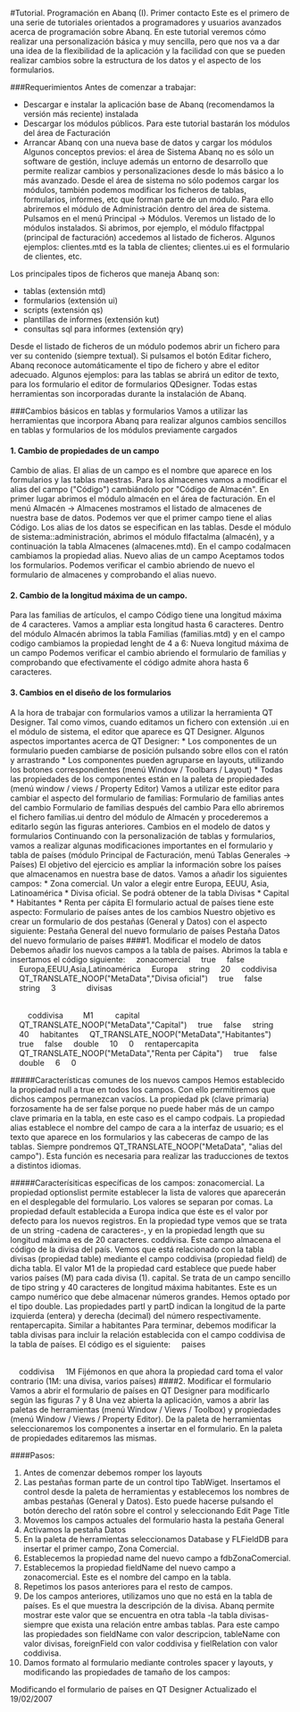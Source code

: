 #Tutorial. Programación en Abanq (I). Primer contacto
Este es el primero de una serie de tutoriales orientados a programadores y usuarios avanzados acerca de programación sobre Abanq. En este tutorial veremos cómo realizar una personalización básica y muy sencilla, pero que nos va a dar una idea de la flexibilidad de la aplicación y la facilidad con que se pueden realizar cambios sobre la estructura de los datos y el aspecto de los formularios. 

###Requerimientos
Antes de comenzar a trabajar:
   * Descargar e instalar la aplicación base de Abanq (recomendamos la versión más reciente) instalada
   * Descargar los módulos públicos. Para este tutorial bastarán los módulos del área de Facturación
   * Arrancar Abanq con una nueva base de datos y cargar los módulos 
Algunos conceptos previos: el área de Sistema
Abanq no es sólo un software de gestión, incluye además un entorno de desarrollo que permite realizar cambios y personalizaciones desde lo más básico a lo más avanzado.
Desde el área de sistema no sólo podemos cargar los módulos, también podemos modificar los ficheros de tablas, formularios, informes, etc que forman parte de un módulo.
Para ello abriremos el módulo de Administración dentro del área de sistema. Pulsamos en el menú Principal -> Módulos. Veremos un listado de lo módulos instalados. Si abrimos, por ejemplo, el módulo flfactppal (principal de facturación) accedemos al listado de ficheros. Algunos ejemplos: clientes.mtd es la tabla de clientes; clientes.ui es el formulario de clientes, etc.

Los principales tipos de ficheros que maneja Abanq son:
* tablas (extensión mtd)
* formularios (extensión ui)
* scripts (extensión qs)
* plantillas de informes (extensión kut)
* consultas sql para informes (extensión qry) 

Desde el listado de ficheros de un módulo podemos abrir un fichero para ver su contenido (siempre textual). Si pulsamos el botón Editar fichero, Abanq reconoce automáticamente el tipo de fichero y abre el editor adecuado.
Algunos ejemplos: para las tablas se abrirá un editor de texto, para los formulario el editor de formularios QDesigner. Todas estas herramientas son incorporadas durante la instalación de Abanq. 

###Cambios básicos en tablas y formularios
Vamos a utilizar las herramientas que incorpora Abanq para realizar algunos cambios sencillos en tablas y formularios de los módulos previamente cargados
   #### 1. Cambio de propiedades de un campo
Cambio de alias. El alias de un campo es el nombre que aparece en los formularios y las tablas maestras. Para los almacenes vamos a modificar el alias del campo ("Código") cambiándolo por "Código de Almacén". En primer lugar abrimos el módulo almacén en el área de facturación. En el menú Almacén -> Almacenes mostramos el listado de almacenes de nuestra base de datos. Podemos ver que el primer campo tiene el alias Código.
Los alias de los datos se especifican en las tablas.
Desde el módulo de sistema::administración, abrimos el módulo flfactalma (almacén), y a continuación la tabla Almacenes (almacenes.mtd). En el campo codalmacen cambiamos la propiedad alias.
Nuevo alias de un campo
Aceptamos todos los formularios. Podemos verificar el cambio abriendo de nuevo el formulario de almacenes y comprobando el alias nuevo.
   #### 2. Cambio de la longitud máxima de un campo.
Para las familias de artículos, el campo Código tiene una longitud máxima de 4 caracteres. Vamos a ampliar esta longitud hasta 6 caracteres. Dentro del módulo Almacén abrimos la tabla Familias (familias.mtd) y en el campo codigo cambiamos la propiedad lenght de 4 a 6:
Nueva longitud máxima de un campo
Podemos verificar el cambio abriendo el formulario de familias y comprobando que efectivamente el código admite ahora hasta 6 caracteres.
   #### 3. Cambios en el diseño de los formularios
A la hora de trabajar con formularios vamos a utilizar la herramienta QT Designer. Tal como vimos, cuando editamos un fichero con extensión .ui en el módulo de sistema, el editor que aparece es QT Designer.
Algunos aspectos importantes acerca de QT Designer:
    * Los componentes de un formulario pueden cambiarse de posición pulsando sobre ellos con el ratón y arrastrando
    * Los componentes pueden agruparse en layouts, utilizando los botones correspondientes (menú Window / Toolbars / Layout)
    * Todas las propiedades de los componentes están en la paleta de propiedades (menú window / views / Property Editor) 
Vamos a utilizar este editor para cambiar el aspecto del formulario de familias:
Formulario de familias antes del cambio
Formulario de familias después del cambio
Para ello abriremos el fichero familias.ui dentro del módulo de Almacén y procederemos a editarlo según las figuras anteriores. 
Cambios en el modelo de datos y formularios
Continuando con la personalización de tablas y formularios, vamos a realizar algunas modificaciones importantes en el formulario y tabla de países (módulo Principal de Facturación, menú Tablas Generales -> Países)
El objetivo del ejercicio es ampliar la información sobre los países que almacenamos en nuestra base de datos. Vamos a añadir los siguientes campos:
    * Zona comercial. Un valor a elegir entre Europa, EEUU, Asia, Latinoamérica
    * Divisa oficial. Se podrá obtener de la tabla Divisas
    * Capital
    * Habitantes
    * Renta per cápita 
El formulario actual de países tiene este aspecto:
Formulario de países antes de los cambios
Nuestro objetivo es crear un formulario de dos pestañas (General y Datos) con el aspecto siguiente:
Pestaña General del nuevo formulario de países
Pestaña Datos del nuevo formulario de países
####1. Modificar el modelo de datos
Debemos añadir los nuevos campos a la tabla de países. Abrimos la tabla e insertamos el código siguiente:
<field>
    <name>zonacomercial</name>
    <null>true</null>
    <pk>false</pk>
    <optionslist>Europa,EEUU,Asia,Latinoamérica</optionslist>
    <default>Europa</default>
    <type>string</type>
    <length>20</length>
</field>
<field>
    <name>coddivisa</name>
    <alias>QT_TRANSLATE_NOOP("MetaData","Divisa oficial")</alias>
    <null>true</null>
    <pk>false</pk>
    <type>string</type>
    <length>3</length>
    <relation>
        <table>divisas</table>
        <field>coddivisa</field>
        <card>M1</card>
    </relation>
</field>
<field>
    <name>capital</name>
    <alias>QT_TRANSLATE_NOOP("MetaData","Capital")</alias>
    <null>true</null>
    <pk>false</pk>
    <type>string</type>
    <length>40</length>
</field>
<field>
    <name>habitantes</name>
    <alias>QT_TRANSLATE_NOOP("MetaData","Habitantes")</alias>
    <null>true</null>
    <pk>false</pk>
    <type>double</type>
    <partI>10</partI>
    <partD>0</partD>
</field>
<field>
    <name>rentapercapita</name>
    <alias>QT_TRANSLATE_NOOP("MetaData","Renta per Cápita")</alias>
    <null>true</null>
    <pk>false</pk>
    <type>double</type>
    <partI>6</partI>
    <partD>0</partD>
</field>

#####Características comunes de los nuevos campos
Hemos establecido la propiedad null a true en todos los campos. Con ello permitiremos que dichos campos permanezcan vacíos.
La propiedad pk (clave primaria) forzosamente ha de ser false porque no puede haber más de un campo clave primaria en la tabla, en este caso es el campo codpais.
La propiedad alias establece el nombre del campo de cara a la interfaz de usuario; es el texto que aparece en los formularios y las cabeceras de campo de las tablas. Siempre pondremos QT_TRANSLATE_NOOP("MetaData", "alias del campo"). Esta función es necesaria para realizar las traducciones de textos a distintos idiomas. 

#####Caracterísiticas específicas de los campos:
zonacomercial. La propiedad optionslist permite establecer la lista de valores que aparecerán en el desplegable del formulario. Los valores se separan por comas. La propiedad default establecida a Europa indica que éste es el valor por defecto para los nuevos registros. En la propiedad type vemos que se trata de un string -cadena de caracteres-, y en la propiedad length que su longitud máxima es de 20 caracteres.
coddivisa. Este campo almacena el código de la divisa del país. Vemos que está relacionado con la tabla divisas (propiedad table) mediante el campo coddivisa (propiedad field) de dicha tabla. El valor M1 de la propiedad card establece que puede haber varios países (M) para cada divisa (1).
capital. Se trata de un campo sencillo de tipo string y 40 caracteres de longitud máxima
habitantes. Este es un campo numérico que debe almacenar números grandes. Hemos optado por el tipo double. Las propiedades partI y partD indican la longitud de la parte izquierda (entera) y derecha (decimal) del número respectivamente.
rentapercapita. Similar a habitantes 
Para terminar, debemos modificar la tabla divisas para incluir la relación establecida con el campo coddivisa de la tabla de países. El código es el siguiente:
<relation>
    <table>paises</table>
    <field>coddivisa</field>
    <card>1M</card>
</relation>
Fijémonos en que ahora la propiedad card toma el valor contrario (1M: una divisa, varios países)
####2. Modificar el formulario
Vamos a abrir el formulario de países en QT Designer para modificarlo según las figuras 7 y 8
Una vez abierta la aplicación, vamos a abrir las paletas de herramientas (menú Window / Views / Toolbox) y propiedades (menú Window / Views / Property Editor). De la paleta de herramientas seleccionaremos los componentes a insertar en el formulario. En la paleta de propiedades editaremos las mismas.

####Pasos:
1. Antes de comenzar debemos romper los layouts
1. Las pestañas forman parte de un control tipo TabWiget. Insertamos el control desde la paleta de herramientas y establecemos los nombres de ambas pestañas (General y Datos). Esto puede hacerse pulsando el botón derecho del ratón sobre el control y seleccionando Edit Page Title
1. Movemos los campos actuales del formulario hasta la pestaña General
1. Activamos la pestaña Datos
1. En la paleta de herramientas seleccionamos Database y FLFieldDB para insertar el primer campo, Zona Comercial.
1. Establecemos la propiedad name del nuevo campo a fdbZonaComercial.
1. Establecemos la propiedad fieldName del nuevo campo a zonacomercial. Este es el nombre del campo en la tabla.
1. Repetimos los pasos anteriores para el resto de campos.
1. De los campos anteriores, utilizamos uno que no está en la tabla de países. Es el que muestra la descripción de la divisa. Abanq permite mostrar este valor que se encuentra en otra tabla -la tabla divisas- siempre que exista una relación entre ambas tablas. Para este campo las propiedades son fieldName con valor descripcion, tableName con valor divisas, foreignField con valor coddivisa y fielRelation con valor coddivisa.
1. Damos formato al formulario mediante controles spacer y layouts, y modificando las propiedades de tamaño de los campos: 

Modificando el formulario de países en QT Designer
Actualizado el 19/02/2007